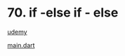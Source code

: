 # 70. if -else if - else

[udemy](https://www.udemy.com/course/flutter-dart-creez-des-applications-pour-ios-et-android/learn/lecture/26927128#overview)

[main.dart](main.dart)
